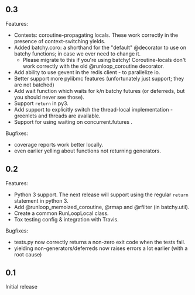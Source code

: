 ## 0.3
Features:
 - Contexts: coroutine-propagating locals. These work correctly in the presence of context-switching yields.
 - Added batchy.coro: a shorthand for the "default" @decorator to use on batchy functions; in case we ever need to change it.
   - Please migrate to this if you're using batchy! Coroutine-locals don't work correctly with the old @runloop_coroutine decorator.
 - Add ability to use gevent in the redis client - to parallelize io.
 - Better support more pylibmc features (unfortunately just support; they are not batched)
 - Add wait function which waits for k/n batchy futures (or deferreds, but you should never see those).
 - Support `return` in py3.
 - Add support to explicitly switch the thread-local implementation - greenlets and threads are available.
 - Support for using waiting on concurrent.futures .

Bugfixes:
 - coverage reports work better locally.
 - even earlier yelling about functions not returning generators.

## 0.2

Features:
  - Python 3 support. The next release will support using the regular `return` statement in python 3.
  - Add @runloop_memoized_coroutine, @rmap and @rfilter (in batchy.util).
  - Create a common RunLoopLocal class.
  - Tox testing config & integration with Travis.

Bugfixes:
  - tests.py now correctly returns a non-zero exit code when the tests fail.
  - yielding non-generators/deferreds now raises errors a lot earlier (with a root cause)

## 0.1

Initial release
